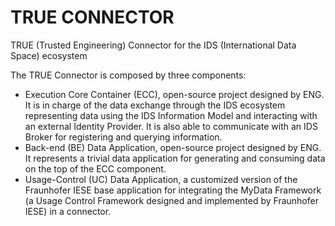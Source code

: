 # TRUE CONNECTOR
TRUE (Trusted Engineering) Connector for the IDS (International Data Space) ecosystem

The TRUE Connector is composed by three components:
* Execution Core Container (ECC), open-source project designed by ENG. It is in charge of the data exchange through the IDS ecosystem representing data using the IDS Information Model and interacting with an external Identity Provider. It is also able to communicate with an IDS Broker for registering and querying information.
* Back-end (BE) Data Application, open-source project designed by ENG. It represents a trivial data application for generating and consuming data on the top of the ECC component.
* Usage-Control (UC) Data Application, a customized version of the Fraunhofer IESE base application for integrating the MyData Framework (a Usage Control Framework designed and implemented by Fraunhofer IESE) in a connector.


